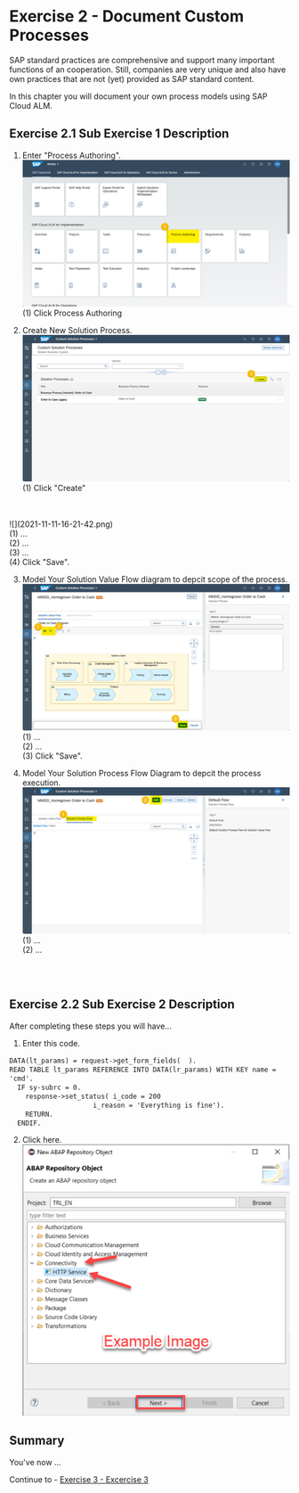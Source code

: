 # Exercise 2 - Document Custom Processes

SAP standard practices are comprehensive and support many important functions of an cooperation. Still, companies are very unique and also have own practices that are not (yet) provided as SAP standard content. 

In this chapter you will document your own process models using SAP Cloud ALM.

## Exercise 2.1 Sub Exercise 1 Description

1. Enter "Process Authoring".
<br> ![](2021-11-11-16-09-47.png)
<br> (1) Click Process Authoring

2.	Create New Solution Process.
<br> ![](2021-11-11-16-10-40.png)
<br> (1) Click "Create"
<br>
<br> ![](2021-11-11-16-21-42.png)
<br> (1) ...
<br> (2) ...
<br> (3) ...
<br> (4) Click "Save".

3. Model Your Solution Value Flow diagram to depcit scope of the process.
<br> ![](2021-11-11-16-53-11.png)
<br> (1) ...
<br> (2) ...
<br> (3) Click "Save".

1. Model Your Solution Process Flow Diagram to depcit the process execution.
<br> ![](2021-11-11-16-56-43.png)
<br> (1) ...
<br> (2) ...
<br>
<br>

## Exercise 2.2 Sub Exercise 2 Description

After completing these steps you will have...

1.	Enter this code.
```abap
DATA(lt_params) = request->get_form_fields(  ).
READ TABLE lt_params REFERENCE INTO DATA(lr_params) WITH KEY name = 'cmd'.
  IF sy-subrc = 0.
    response->set_status( i_code = 200
                     i_reason = 'Everything is fine').
    RETURN.
  ENDIF.

```

2.	Click here.
<br> ![](/exercises/ex2/images/02_02_0010.png)

## Summary

You've now ...

Continue to - [Exercise 3 - Excercise 3 ](../ex3/README.md)
